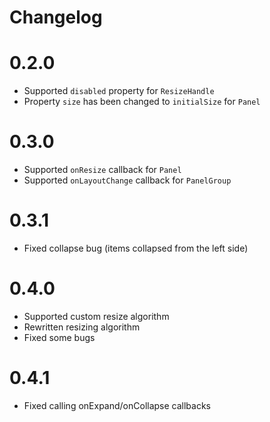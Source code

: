 # Changelog

# 0.2.0

- Supported `disabled` property for `ResizeHandle`
- Property `size` has been changed to `initialSize` for `Panel`

# 0.3.0

- Supported `onResize` callback for `Panel`
- Supported `onLayoutChange` callback for `PanelGroup`

# 0.3.1

- Fixed collapse bug (items collapsed from the left side)

# 0.4.0

- Supported custom resize algorithm
- Rewritten resizing algorithm
- Fixed some bugs

# 0.4.1

- Fixed calling onExpand/onCollapse callbacks
